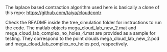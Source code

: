 The laplace based contraction algorithm used here is basically a clone of this repo: https://github.com/taiya/cloudcontr

Check the README inside the tree_simulation folder for instructions to run the code. The matlab objects mega_cloud_lab_new_2.mat and mega_cloud_lab_complex_no_holes_4.mat are provided as a sample for testing. They correspond to the point clouds mega_cloud_lab_new_2.pcd and mega_cloud_lab_complex_no_holes.pcd, respectively.
